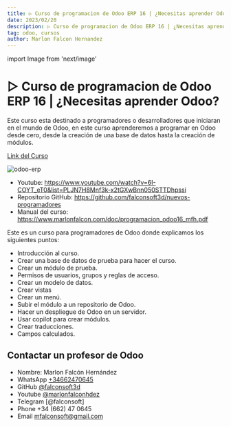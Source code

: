 ```yaml
---
title: ▷ Curso de programacion de Odoo ERP 16 | ¿Necesitas aprender Odoo?
date: 2023/02/20
description: ▷ Curso de programacion de Odoo ERP 16 | ¿Necesitas aprender Odoo?
tag: odoo, cursos
author: Marlon Falcon Hernandez
---
```

import Image from 'next/image'

# ▷ Curso de programacion de Odoo ERP 16 | ¿Necesitas aprender Odoo?

Este curso esta destinado a programadores o desarrolladores que iniciaran en el mundo de Odoo, en este curso aprenderemos a programar en Odoo desde cero, desde la creación de una base de datos hasta la creación de módulos.

[ Link del Curso ](https://www.youtube.com/watch?v=6I-COYT_eT0&list=PLJN7H8Mnf3k-x2tGXwBnn050STTDhpssi)


<Image
  src="/images/posts/curso-programacion-odoo-16.png"
  alt="odoo-erp"
  width={1280}
  height={720}
  priority
  className="next-image"
/>

* Youtube: https://www.youtube.com/watch?v=6I-COYT_eT0&list=PLJN7H8Mnf3k-x2tGXwBnn050STTDhpssi
* Repositorio GitHub: https://github.com/falconsoft3d/nuevos-programadores
* Manual del curso: https://www.marlonfalcon.com/doc/programacion_odoo16_mfh.pdf

Este es un curso para programadores de Odoo donde explicamos los siguientes puntos:

* Introducción al curso.
* Crear una base de datos de prueba para hacer el curso.
* Crear un módulo de prueba.
* Permisos de usuarios, grupos y reglas de acceso.
* Crear un modelo de datos.
* Crear vistas
* Crear un menú.
* Subir el módulo a un repositorio de Odoo.
* Hacer un despliegue de Odoo en un servidor.
* Usar copilot para crear módulos.
* Crear traducciones.
* Campos calculados.

## Contactar un profesor de Odoo
- Nombre: Marlon Falcón Hernández
- WhatsApp [+34662470645](https://web.whatsapp.com/send?phone=34662470645&text=)
- GitHub [@falconsoft3d](https://github.com/falconsoft3d)
- Youtube [@marlonfalconhdez](https://www.youtube.com/@marlonfalconhdez)
- Telegram [@falconsoft]
- Phone +34 (662) 47 0645
- Email mfalconsoft@gmail.com